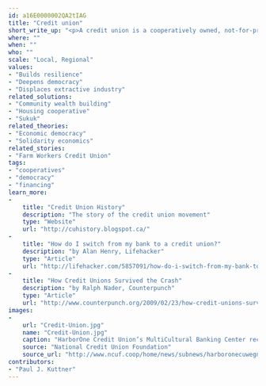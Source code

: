 ```yaml
---
id: a16E0000002QA2tIAG
title: "Credit union"
short_write_up: "<p>A credit union is a cooperatively owned, not-for-profit financial institution that offers banking, loans, and other financial services to members. Often focused on one or more specific populations such as workers at a company or residents in a neighborhood, credit unions are a vital alternative to large corporate banks — a value highlighted in the 2008 crash, during which U.S. credit unions saw relative stability while many banks were bailed out with massive infusions of public money. While not all credit unions live up to their promise, the institution is  structurally democratic, with each member having an equal vote in governance decisions. Credit unions can be an integral part of community-based development efforts, offering low-cost, locally accountable financial services.</p>"
where: ""
when: ""
who: ""
scale: "Local, Regional"
values:
- "Builds resilience"
- "Deepens democracy"
- "Displaces extractive industry"
related_solutions:
- "Community wealth building"
- "Housing cooperative"
- "Sukuk"
related_theories:
- "Economic democracy"
- "Solidarity economics"
related_stories:
- "Farm Workers Credit Union"
tags:
- "cooperatives"
- "democracy"
- "financing"
learn_more:
-
    title: "Credit Union History"
    description: "The story of the credit union movement"
    type: "Website"
    url: "http://cuhistory.blogspot.ca/"
-
    title: "How do I switch from my bank to a credit union?"
    description: "by Alan Henry, Lifehacker"
    type: "Article"
    url: "http://lifehacker.com/5857091/how-do-i-switch-from-my-bank-to-a-credit-union"
-
    title: "How Credit Unions Survived the Crash"
    description: "by Ralph Nader, Counterpunch"
    type: "Article"
    url: "http://www.counterpunch.org/2009/02/23/how-credit-unions-survived-the-crash/"
images:
-
    url: "Credit-Union.jpg"
    name: "Credit-Union.jpg"
    caption: "HarborOne Credit Union’s MultiCultural Banking Center receives an award for their service"
    source: "National Credit Union Foundation"
    source_url: "http://www.ncuf.coop/home/news/subnews/harboronecuwegneraward.aspx"
contributors:
- "Paul J. Kuttner"
---
```

